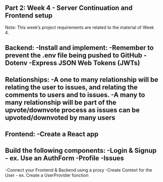 Part 2: Week 4 - Server Continuation and Frontend setup
--------------------------------------------------------------------------------------------------------------------
Note: This week’s project requirements are related to the material of Week 4.

Backend:
-Install and implement:
-Remember to prevent the .env file being pushed to GitHub
-Dotenv
-Express JSON Web Tokens (JWTs)
--------------------------------------------------------------------------------------------------------------------
Relationships:
-A one to many relationship will be relating the user to issues, and relating the comments to users and to issues. 
-A many to many relationship will be part of the upvote/downvote process as issues can be upvoted/downvoted by many users
--------------------------------------------------------------------------------------------------------------------
Frontend:
-Create a React app
--------------------------------------------------------------------------------------------------------------------
Build the following components:
-Login & Signup - ex. Use an AuthForm
-Profile
-Issues
--------------------------------------------------------------------------------------------------------------------
-Connect your Frontend & Backend using a proxy
-Create Context for the User - ex. Create a UserProvider function